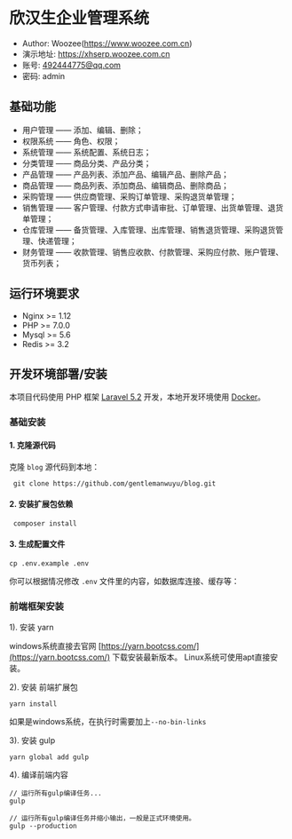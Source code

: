 # 欣汉生企业管理系统
* Author: Woozee(https://www.woozee.com.cn)
* 演示地址: https://xhserp.woozee.com.cn
* 账号: 492444775@qq.com
* 密码: admin

## 基础功能
- 用户管理 —— 添加、编辑、删除；
- 权限系统 —— 角色、权限；
- 系统管理 —— 系统配置、系统日志；
- 分类管理 —— 商品分类、产品分类；
- 产品管理 —— 产品列表、添加产品、编辑产品、删除产品；
- 商品管理 —— 商品列表、添加商品、编辑商品、删除商品；
- 采购管理 —— 供应商管理、采购订单管理、采购退货单管理；
- 销售管理 —— 客户管理、付款方式申请审批、订单管理、出货单管理、退货单管理；
- 仓库管理 —— 备货管理、入库管理、出库管理、销售退货管理、采购退货管理、快递管理；
- 财务管理 —— 收款管理、销售应收款、付款管理、采购应付款、账户管理、货币列表；

## 运行环境要求
- Nginx >= 1.12
- PHP >= 7.0.0
- Mysql >= 5.6
- Redis >= 3.2

## 开发环境部署/安装

本项目代码使用 PHP 框架 [Laravel 5.2](https://d.laravel-china.org/docs/5.2/) 开发，本地开发环境使用 [Docker](https://github.com/gentlemanwuyu/dockerproject)。

### 基础安装

#### 1. 克隆源代码

克隆 `blog` 源代码到本地：

     git clone https://github.com/gentlemanwuyu/blog.git

#### 2. 安装扩展包依赖

     composer install

#### 3. 生成配置文件

```
cp .env.example .env
```

你可以根据情况修改 `.env` 文件里的内容，如数据库连接、缓存等：

### 前端框架安装

1). 安装 yarn

windows系统直接去官网 [https://yarn.bootcss.com/](https://yarn.bootcss.com/) 下载安装最新版本。
Linux系统可使用apt直接安装。

2). 安装 前端扩展包

    yarn install
如果是windows系统，在执行时需要加上`--no-bin-links`

3). 安装 gulp

    yarn global add gulp

4). 编译前端内容

```shell
// 运行所有gulp编译任务...
gulp

// 运行所有gulp编译任务并缩小输出，一般是正式环境使用。
gulp --production
```

